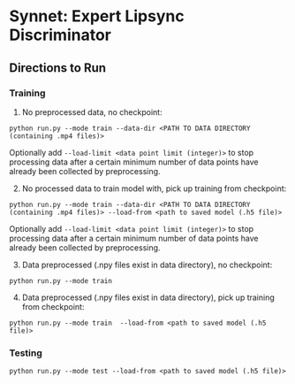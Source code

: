 # Synnet: Expert Lipsync Discriminator

## Directions to Run

### Training

  1. No preprocessed data, no checkpoint:

  `python run.py --mode train --data-dir <PATH TO DATA DIRECTORY (containing .mp4 files)>`
  
  Optionally add `--load-limit <data point limit (integer)>` to stop processing data after a certain minimum number of data points have already been collected by preprocessing.

  2. No processed data to train model with, pick up training from checkpoint:

  `python run.py --mode train --data-dir <PATH TO DATA DIRECTORY (containing .mp4 files)> --load-from <path to saved model (.h5 file)>`

  Optionally add `--load-limit <data point limit (integer)>` to stop processing data after a certain minimum number of data points have already been collected by preprocessing.
  
  3. Data preprocessed (.npy files exist in data directory), no checkpoint:

  `python run.py --mode train`

  4. Data preprocessed (.npy files exist in data directory), pick up training from checkpoint:

  `python run.py --mode train  --load-from <path to saved model (.h5 file)>`

### Testing
`python run.py --mode test --load-from <path to saved model (.h5 file)>`
